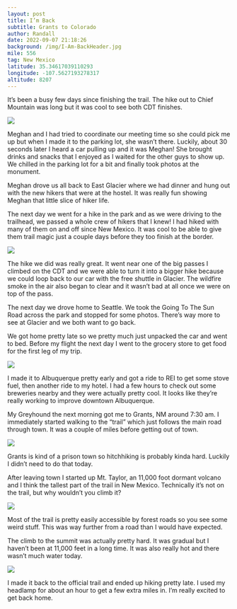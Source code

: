 ```yaml
---
layout: post
title: I’m Back
subtitle: Grants to Colorado
author: Randall
date: 2022-09-07 21:18:26
background: /img/I-Am-BackHeader.jpg
mile: 556
tag: New Mexico
latitude: 35.34617039110293
longitude: -107.5627193278317
altitude: 8207
---
```

It’s been a busy few days since finishing the trail. The hike out to Chief Mountain was long but it was cool to see both CDT finishes.

<img src="/img/I Am Back0.jpg" class="img-fluid">

Meghan and I had tried to coordinate our meeting time so she could pick me up but when I made it to the parking lot, she wasn’t there. Luckily, about 30 seconds later I heard a car pulling up and it was Meghan! She brought drinks and snacks that I enjoyed as I waited for the other guys to show up. We chilled in the parking lot for a bit and finally took photos at the monument.

Meghan drove us all back to East Glacier where we had dinner and hung out with the new hikers that were at the hostel. It was really fun showing Meghan that little slice of hiker life.

The next day we went for a hike in the park and as we were driving to the trailhead, we passed a whole crew of hikers that I knew! I had hiked with many of them on and off since New Mexico. It was cool to be able to give them trail magic just a couple days before they too finish at the border.

<img src="/img/I Am Back1.jpg" class="img-fluid">

The hike we did was really great. It went near one of the big passes I climbed on the CDT and we were able to turn it into a bigger hike because we could loop back to our car with the free shuttle in Glacier. The wildfire smoke in the air also began to clear and it wasn’t bad at all once we were on top of the pass.

The next day we drove home to Seattle. We took the Going To The Sun Road across the park and stopped for some photos. There’s way more to see at Glacier and we both want to go back.

We got home pretty late so we pretty much just unpacked the car and went to bed. Before my flight the next day I went to the grocery store to get food for the first leg of my trip.

<img src="/img/I Am Back2.jpg" class="img-fluid">

I made it to Albuquerque pretty early and got a ride to REI to get some stove fuel, then another ride to my hotel. I had a few hours to check out some breweries nearby and they were actually pretty cool. It looks like they’re really working to improve downtown Albuquerque.

My Greyhound the next morning got me to Grants, NM around 7:30 am. I immediately started walking to the “trail” which just follows the main road through town. It was a couple of miles before getting out of town.

<img src="/img/I Am Back3.jpg" class="img-fluid">

Grants is kind of a prison town so hitchhiking is probably kinda hard. Luckily I didn’t need to do that today.

After leaving town I started up Mt. Taylor, an 11,000 foot dormant volcano and I think the tallest part of the trail in New Mexico. Technically it’s not on the trail, but why wouldn’t you climb it?

<img src="/img/I Am Back4.jpg" class="img-fluid">

Most of the trail is pretty easily accessible by forest roads so you see some weird stuff. This was way further from a road than I would have expected.

The climb to the summit was actually pretty hard. It was gradual but I haven’t been at 11,000 feet in a long time. It was also really hot and there wasn’t much water today.

<img src="/img/I Am Back5.jpg" class="img-fluid">

I made it back to the official trail and ended up hiking pretty late. I used my headlamp for about an hour to get a few extra miles in. I’m really excited to get back home.
